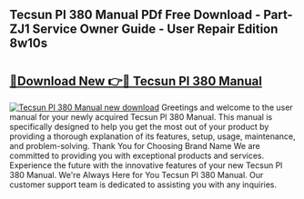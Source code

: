 ## Tecsun Pl 380 Manual PDf Free Download - Part-ZJ1 Service Owner Guide - User Repair Edition 8w10s

# <h2><a href="http://cf13426.oget.top/?id=Tecsun+Pl+380+Manual">🔗Download New 👉🔴 Tecsun Pl 380 Manual</a></h2>

[![Tecsun Pl 380 Manual new download](https://i.imgur.com/5g1atiW.png)](http://cf13426.oget.top/?id=Tecsun+Pl+380+Manual)
Greetings and welcome to the user manual for your newly acquired Tecsun Pl 380 Manual. This manual is specifically designed to help you get the most out of your product by providing a thorough explanation of its features, setup, usage, maintenance, and problem-solving. Thank You for Choosing Brand Name We are committed to providing you with exceptional products and services. Experience the future with the innovative features of your new Tecsun Pl 380 Manual. We're Always Here for You Tecsun Pl 380 Manual. Our customer support team is dedicated to assisting you with any inquiries.
